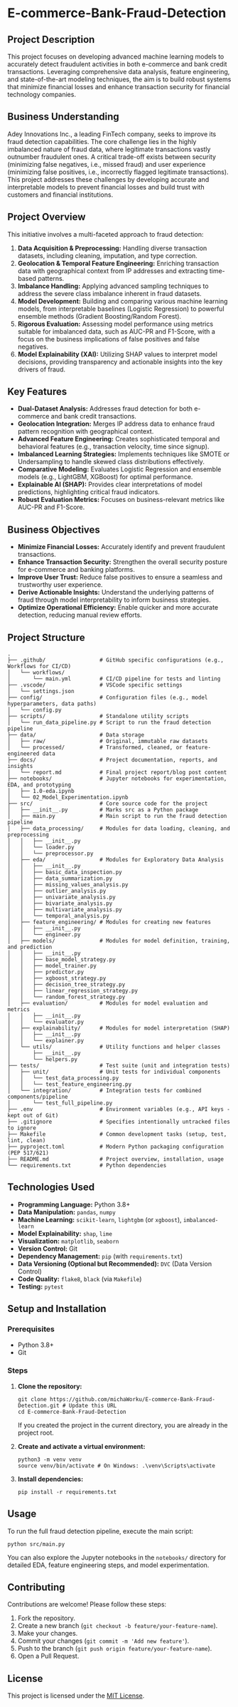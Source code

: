 # **E-commerce-Bank-Fraud-Detection**

## **Project Description**

This project focuses on developing advanced machine learning models to accurately detect fraudulent activities in both e-commerce and bank credit transactions. Leveraging comprehensive data analysis, feature engineering, and state-of-the-art modeling techniques, the aim is to build robust systems that minimize financial losses and enhance transaction security for financial technology companies.

## **Business Understanding**

Adey Innovations Inc., a leading FinTech company, seeks to improve its fraud detection capabilities. The core challenge lies in the highly imbalanced nature of fraud data, where legitimate transactions vastly outnumber fraudulent ones. A critical trade-off exists between security (minimizing false negatives, i.e., missed fraud) and user experience (minimizing false positives, i.e., incorrectly flagged legitimate transactions). This project addresses these challenges by developing accurate and interpretable models to prevent financial losses and build trust with customers and financial institutions.

## **Project Overview**

This initiative involves a multi-faceted approach to fraud detection:

1. **Data Acquisition & Preprocessing:** Handling diverse transaction datasets, including cleaning, imputation, and type correction.
2. **Geolocation & Temporal Feature Engineering:** Enriching transaction data with geographical context from IP addresses and extracting time-based patterns.
3. **Imbalance Handling:** Applying advanced sampling techniques to address the severe class imbalance inherent in fraud datasets.
4. **Model Development:** Building and comparing various machine learning models, from interpretable baselines (Logistic Regression) to powerful ensemble methods (Gradient Boosting/Random Forest).
5. **Rigorous Evaluation:** Assessing model performance using metrics suitable for imbalanced data, such as AUC-PR and F1-Score, with a focus on the business implications of false positives and false negatives.
6. **Model Explainability (XAI):** Utilizing SHAP values to interpret model decisions, providing transparency and actionable insights into the key drivers of fraud.

## **Key Features**

- **Dual-Dataset Analysis:** Addresses fraud detection for both e-commerce and bank credit transactions.
- **Geolocation Integration:** Merges IP address data to enhance fraud pattern recognition with geographical context.
- **Advanced Feature Engineering:** Creates sophisticated temporal and behavioral features (e.g., transaction velocity, time since signup).
- **Imbalanced Learning Strategies:** Implements techniques like SMOTE or Undersampling to handle skewed class distributions effectively.
- **Comparative Modeling:** Evaluates Logistic Regression and ensemble models (e.g., LightGBM, XGBoost) for optimal performance.
- **Explainable AI (SHAP):** Provides clear interpretations of model predictions, highlighting critical fraud indicators.
- **Robust Evaluation Metrics:** Focuses on business-relevant metrics like AUC-PR and F1-Score.

## **Business Objectives**

- **Minimize Financial Losses:** Accurately identify and prevent fraudulent transactions.
- **Enhance Transaction Security:** Strengthen the overall security posture for e-commerce and banking platforms.
- **Improve User Trust:** Reduce false positives to ensure a seamless and trustworthy user experience.
- **Derive Actionable Insights:** Understand the underlying patterns of fraud through model interpretability to inform business strategies.
- **Optimize Operational Efficiency:** Enable quicker and more accurate detection, reducing manual review efforts.

## **Project Structure**

```
.
├── .github/                 # GitHub specific configurations (e.g., Workflows for CI/CD)
│   └── workflows/
│       └── main.yml         # CI/CD pipeline for tests and linting
├── .vscode/                 # VSCode specific settings
│   └── settings.json
├── config/                  # Configuration files (e.g., model hyperparameters, data paths)
│   └── config.py
├── scripts/                 # Standalone utility scripts
│   └── run_data_pipeline.py # Script to run the fraud detection pipeline
├── data/                    # Data storage
│   ├── raw/                 # Original, immutable raw datasets
│   └── processed/           # Transformed, cleaned, or feature-engineered data
├── docs/                    # Project documentation, reports, and insights
│   └── report.md            # Final project report/blog post content
├── notebooks/               # Jupyter notebooks for experimentation, EDA, and prototyping
│   ├── 1.0-eda.ipynb
│   └── 02_Model_Experimentation.ipynb
├── src/                     # Core source code for the project
│   ├── __init__.py          # Marks src as a Python package
│   ├── main.py              # Main script to run the fraud detection pipeline
│   ├── data_processing/     # Modules for data loading, cleaning, and preprocessing
│   │   ├── __init__.py
│   │   └── loader.py
│   │   └── preprocessor.py
│   ├── eda/                 # Modules for Exploratory Data Analysis
│   │   ├── __init__.py
│   │   ├── basic_data_inspection.py
│   │   ├── data_summarization.py
│   │   ├── missing_values_analysis.py
│   │   ├── outlier_analysis.py
│   │   ├── univariate_analysis.py
│   │   ├── bivariate_analysis.py
│   │   ├── multivariate_analysis.py
│   │   └── temporal_analysis.py
│   ├── feature_engineering/ # Modules for creating new features
│   │   ├── __init__.py
│   │   └── engineer.py
│   ├── models/              # Modules for model definition, training, and prediction
│   │   ├── __init__.py
│   │   ├── base_model_strategy.py
│   │   ├── model_trainer.py
│   │   ├── predictor.py
│   │   ├── xgboost_strategy.py
│   │   ├── decision_tree_strategy.py
│   │   ├── linear_regression_strategy.py
│   │   └── random_forest_strategy.py
│   ├── evaluation/          # Modules for model evaluation and metrics
│   │   ├── __init__.py
│   │   └── evaluator.py
│   ├── explainability/      # Modules for model interpretation (SHAP)
│   │   ├── __init__.py
│   │   └── explainer.py
│   └── utils/               # Utility functions and helper classes
│       ├── __init__.py
│       └── helpers.py
├── tests/                   # Test suite (unit and integration tests)
│   ├── unit/                # Unit tests for individual components
│   │   └── test_data_processing.py
│   │   └── test_feature_engineering.py
│   └── integration/         # Integration tests for combined components/pipeline
│       └── test_full_pipeline.py
├── .env                     # Environment variables (e.g., API keys - kept out of Git)
├── .gitignore               # Specifies intentionally untracked files to ignore
├── Makefile                 # Common development tasks (setup, test, lint, clean)
├── pyproject.toml           # Modern Python packaging configuration (PEP 517/621)
├── README.md                # Project overview, installation, usage
└── requirements.txt         # Python dependencies

```

## **Technologies Used**

- **Programming Language:** Python 3.8+
- **Data Manipulation:** `pandas`, `numpy`
- **Machine Learning:** `scikit-learn`, `lightgbm` (or `xgboost`), `imbalanced-learn`
- **Model Explainability:** `shap`, `lime`
- **Visualization:** `matplotlib`, `seaborn`
- **Version Control:** Git
- **Dependency Management:** `pip` (with `requirements.txt`)
- **Data Versioning (Optional but Recommended):** `DVC` (Data Version Control)
- **Code Quality:** `flake8`, `black` (via `Makefile`)
- **Testing:** `pytest`

## **Setup and Installation**

### **Prerequisites**

- Python 3.8+
- Git

### **Steps**

1. **Clone the repository:**
    
    ```
    git clone https://github.com/michaWorku/E-commerce-Bank-Fraud-Detection.git # Update this URL
    cd E-commerce-Bank-Fraud-Detection
    
    ```
    
    If you created the project in the current directory, you are already in the project root.
    
2. **Create and activate a virtual environment:**
    
    ```
    python3 -m venv venv
    source venv/bin/activate # On Windows: .\venv\Scripts\activate
    
    ```
    
3. **Install dependencies:**
    
    ```
    pip install -r requirements.txt
    
    ```
    

## **Usage**

To run the full fraud detection pipeline, execute the main script:

```
python src/main.py

```

You can also explore the Jupyter notebooks in the `notebooks/` directory for detailed EDA, feature engineering steps, and model experimentation.

## **Contributing**

Contributions are welcome! Please follow these steps:

1. Fork the repository.
2. Create a new branch (`git checkout -b feature/your-feature-name`).
3. Make your changes.
4. Commit your changes (`git commit -m 'Add new feature'`).
5. Push to the branch (`git push origin feature/your-feature-name`).
6. Open a Pull Request.

## **License**

This project is licensed under the [MIT License](https://www.google.com/search?q=LICENSE).